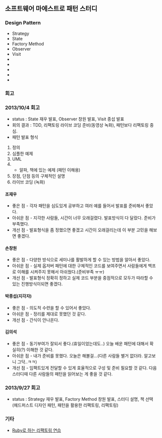 ## 소프트웨어 마에스트로 패턴 스터디 ##

### Design Pattern ###
- Strategy
- State
- Factory Method
- Observer
- Visit
-
-
-
-
-

### 회고 ###

### 2013/10/4 회고
- status : State 재우 발표, Observer 창원 발표, Visit 종섭 발표  
- 회의 결과 : TDD, 리팩토링 라이브 코딩 준비(동영상 녹화), 패턴보다 리팩토링 중심.
- 패턴 발표 형식
1. 정의
2. 심플한 예제
3. UML
4. + 알파, 책에 있는 예제 (패턴 이해용)
5. 장점, 단점 등의 구체적인 설명
6. 라이브 코딩 (녹화)

#### 조재우
 * 좋은 점 - 각자 패턴을 심도있게 공부하고 여러 예를 들어서 발표를 준비해서 좋았다.
 * 아쉬운 점 - 지각한 사람들, 시간이 너무 오래걸렸다. 발표방식이 다 달랐다. 준비가 부족했다.
 * 개선 점 - 발표형식을 좀 정했으면 좋겠고 시간이 오래걸리는데 이 부분 고민을 해보면 좋겠다.

#### 손창원  
 * 좋은 점 - 다양한 방식으로 세미나를 활발하게 할 수 있는 방법을 알아서 좋았다.  
 * 아쉬운 점 - 실제 옵저버 패턴에 대한 구체적인 코드를 보여주면서 사람들에게 백프로 이해를 시켜주지 못해서 아쉬웠다.(준비부족 ㅠㅠ)
 * 개선 점 - 발표형식 정확히 정하고 실제 코드 부분을 중점적으로 모두가 따라할 수 있는 진행방식이되면 좋겠다.

#### 박종섭(지각자)
 * 좋은 점 - 의도적 수련을 할 수 있어서 좋았다.  
 * 아쉬운 점 - 정리를 제대로 못했던 것 같다.  
 * 개선 점 - 간식이 안나온다.  

#### 김의석
 * 좋은 점 - 동기부여가 잘되서 좋다.(휴일이었는데도..) 오늘 배운 패턴에 대해서 확실히(?) 이해한 것 같다.  
 * 아쉬운 점 - 내가 준비를 못했다. 오늘은 해볼걸...(다른 사람들 별거 없더라. 알고보니 그닥..ㅋㅋ) 
 * 개선 점 - 임팩트있게 전달할 수 있게 효율적으로 구성 및 준비 필요할 것 같다. 다음 스터디때 다른 사람들의 패턴을 읽어보는 게 좋을 것 같다.

### 2013/9/27 회고
- status : Strategy 재우 발표, Factory Method 창원 발표, 스터디 설명, 책 선택(헤드퍼스트 디자인 패턴, 패턴을 활용한 리팩토링, 리팩토링)


### 기타 ###
- [Ruby로 하는 리팩토링 연습](https://github.com/flowkater/RefactoringRuby)
